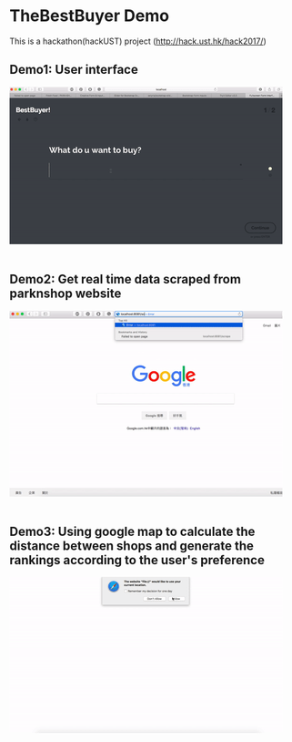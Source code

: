 # TheBestBuyer Demo
This is a hackathon(hackUST) project (http://hack.ust.hk/hack2017/)  


## Demo1: User interface 
![alt text](./demo/ui_demo.gif "Demo1") <br><br>

## Demo2: Get real time data scraped from parknshop website 
![alt text](./demo/get_real_time_data_from_parknshop.gif "Demo2") <br><br>

## Demo3: Using google map to calculate the distance between shops and generate the rankings according to the user's preference
![alt text](./demo/google_map_demo.gif "Demo3")<br><br><br>

